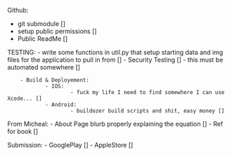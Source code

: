 Github:
- git submodule []
- setup public permissions []
- Public ReadMe []


TESTING: 
        - write some functions in util.py that setup starting data and img files for the application to pull in from []
	- Security Testing []
                - this must be automated somewhere []

        - Build & Deployement: 
                - IOS: 
                        - fuck my life I need to find somewhere I can use Xcode... []
                - Android:
                        - buildozer build scripts and shit, easy money []

From Micheal: 
        - About Page blurb properly explaining the equation []
        - Ref for book []

Submission:
        - GooglePlay []
        - AppleStore []

